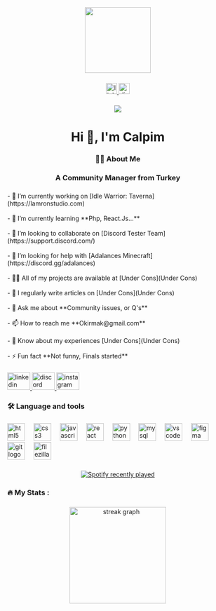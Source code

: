 <div align="center">
  <img height="150" src="https://camo.githubusercontent.com/62da68eb62b1e5f175f7d1f0191dd89a653d7908feb22d37d4a0ab07365d6791/68747470733a2f2f6d656469612e67697068792e636f6d2f6d656469612f4d3967624264396e6244724f5475314d71782f67697068792e676966"  />
</div>

###

<div align="center">
  <a href="https://www.linkedin.com/in/kutayirmak/" target="_blank">
    <img src="https://img.shields.io/static/v1?message=LinkedIn&logo=linkedin&label=&color=0077B5&logoColor=white&labelColor=&style=for-the-badge" height="25" alt="linkedin logo"  />
  </a>
  <a href="https://discord.gg/YesnMRqMne" target="_blank">
    <img src="https://img.shields.io/static/v1?message=Discord&logo=discord&label=&color=7289DA&logoColor=white&labelColor=&style=for-the-badge" height="25" alt="discord logo"  />
  </a>
</div>

###

<div align="center">
  <img src="https://visitor-badge.laobi.icu/badge?page_id=Calpimm.Calpimm&"  />
</div>

###

<h1 align="center">Hi 👋, I'm Calpim</h1>

###

<h3 align="center">👩‍💻  About Me</h3>

###

<h3 align="center">A Community Manager from Turkey</h3>

###

<p align="left">- 🔭 I’m currently working on [Idle Warrior: Taverna](https://lamronstudio.com)<br><br>- 🌱 I’m currently learning **Php, React.Js...**<br><br>- 👯 I’m looking to collaborate on [Discord Tester Team](https://support.discord.com/)<br><br>- 🤝 I’m looking for help with [Adalances Minecraft](https://discord.gg/adalances)<br><br>- 👨‍💻 All of my projects are available at [Under Cons](Under Cons)<br><br>- 📝 I regularly write articles on [Under Cons](Under Cons)<br><br>- 💬 Ask me about **Community issues, or Q's**<br><br>- 📫 How to reach me **Okirmak@gmail.com**<br><br>- 📄 Know about my experiences [Under Cons](Under Cons)<br><br>- ⚡ Fun fact **Not funny, Finals started**</p>

###

<div align="left">
  <a href="https://www.linkedin.com/in/kutayirmak/" target="_blank">
    <img src="https://raw.githubusercontent.com/maurodesouza/profile-readme-generator/master/src/assets/icons/social/linkedin/default.svg" width="52" height="40" alt="linkedin logo"  />
  </a>
  <a href="https://discord.gg/YesnMRqMne" target="_blank">
    <img src="https://raw.githubusercontent.com/maurodesouza/profile-readme-generator/master/src/assets/icons/social/discord/default.svg" width="52" height="40" alt="discord logo"  />
  </a>
  <a href="https://instagram.com/kiwik_8" target="_blank">
    <img src="https://raw.githubusercontent.com/maurodesouza/profile-readme-generator/master/src/assets/icons/social/instagram/default.svg" width="52" height="40" alt="instagram logo"  />
  </a>
</div>

###

<h3 align="left">🛠 Language and tools</h3>

###

<div align="left">
  <img src="https://cdn.jsdelivr.net/gh/devicons/devicon/icons/html5/html5-original.svg" height="40" alt="html5 logo"  />
  <img width="12" />
  <img src="https://cdn.jsdelivr.net/gh/devicons/devicon/icons/css3/css3-original.svg" height="40" alt="css3 logo"  />
  <img width="12" />
  <img src="https://cdn.jsdelivr.net/gh/devicons/devicon/icons/javascript/javascript-original.svg" height="40" alt="javascript logo"  />
  <img width="12" />
  <img src="https://cdn.jsdelivr.net/gh/devicons/devicon/icons/react/react-original.svg" height="40" alt="react logo"  />
  <img width="12" />
  <img src="https://cdn.jsdelivr.net/gh/devicons/devicon/icons/python/python-original.svg" height="40" alt="python logo"  />
  <img width="12" />
  <img src="https://cdn.jsdelivr.net/gh/devicons/devicon/icons/mysql/mysql-original.svg" height="40" alt="mysql logo"  />
  <img width="12" />
  <img src="https://cdn.jsdelivr.net/gh/devicons/devicon/icons/vscode/vscode-original.svg" height="40" alt="vscode logo"  />
  <img width="12" />
  <img src="https://cdn.jsdelivr.net/gh/devicons/devicon/icons/figma/figma-original.svg" height="40" alt="figma logo"  />
  <img width="12" />
  <img src="https://cdn.jsdelivr.net/gh/devicons/devicon/icons/git/git-original.svg" height="40" alt="git logo"  />
  <img width="12" />
  <img src="https://cdn.jsdelivr.net/gh/devicons/devicon/icons/filezilla/filezilla-plain.svg" height="40" alt="filezilla logo"  />
</div>

###

<div align="center">
  <a href="https://open.spotify.com/user/3w0uy1yxlpcxct9kx1l39051l">
    <img src="https://spotify-recently-played-readme.vercel.app/api?user=3w0uy1yxlpcxct9kx1l39051l&count=5&unique=true" alt="Spotify recently played"  />
  </a>
</div>

###

<h3 align="left">🔥   My Stats :</h3>

###

<div align="center">
  <img src="https://streak-stats.demolab.com?user=Calpimm&locale=en&mode=daily&theme=dark&hide_border=false&border_radius=5&order=3" height="220" alt="streak graph"  />
</div>

###

